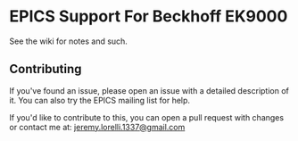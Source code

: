 # EPICS Support For Beckhoff EK9000

See the wiki for notes and such.

## Contributing

If you've found an issue, please open an issue with a detailed description of it.
You can also try the EPICS mailing list for help.

If you'd like to contribute to this, you can open a pull request with changes or contact me at: jeremy.lorelli.1337@gmail.com
